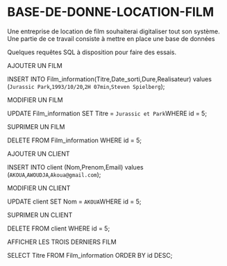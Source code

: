 # BASE-DE-DONNE-LOCATION-FILM
Une entreprise de location de film souhaiterai digitaliser tout son système. Une partie de ce travail consiste à mettre en place une base de données

Quelques requêtes SQL à disposition pour faire des essais.

AJOUTER UN FILM

INSERT INTO Film_information(Titre,Date_sorti,Dure,Realisateur) values (`Jurassic Park`,`1993/10/20`,`2H 07min`,`Steven Spielberg`);

MODIFIER UN FILM

UPDATE Film_information SET Titre = `Jurassic et Park`WHERE id = 5;

SUPRIMER UN FILM

DELETE FROM Film_information WHERE id = 5;

AJOUTER UN CLIENT

INSERT INTO client (Nom,Prenom,Email) values (`AKOUA`,`AWOUDJA`,`Akoua@gmail.com`);

MODIFIER UN CLIENT

UPDATE client SET Nom = `AKOUA`WHERE id = 5;

SUPRIMER UN CLIENT

DELETE FROM client WHERE id = 5;

AFFICHER LES TROIS DERNIERS FILM

SELECT Titre FROM Film_information ORDER BY id DESC;
